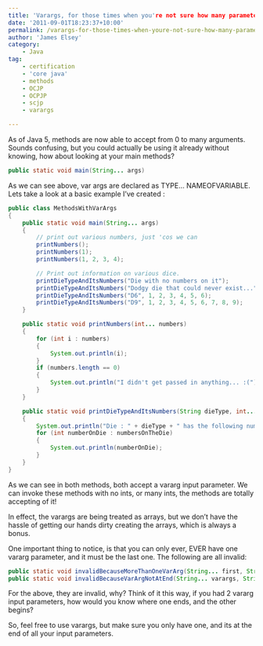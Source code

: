 ```yaml
---
title: 'Varargs, for those times when you're not sure how many parameters you'll have'
date: '2011-09-01T18:23:37+10:00'
permalink: /varargs-for-those-times-when-youre-not-sure-how-many-parameters-youll-have
author: 'James Elsey'
category:
    - Java
tag:
    - certification
    - 'core java'
    - methods
    - OCJP
    - OCPJP
    - scjp
    - varargs

---
```

As of Java 5, methods are now able to accept from 0 to many arguments. Sounds confusing, but you could actually be using it already without knowing, how about looking at your main methods?

```java
public static void main(String... args)
```

As we can see above, var args are declared as TYPE… NAMEOFVARIABLE. Lets take a look at a basic example I’ve created :

```java
public class MethodsWithVarArgs
{
    public static void main(String... args)
    {
        // print out various numbers, just 'cos we can
        printNumbers();
        printNumbers(1);
        printNumbers(1, 2, 3, 4);

        // Print out information on various dice.
        printDieTypeAndItsNumbers("Die with no numbers on it");
        printDieTypeAndItsNumbers("Dodgy die that could never exist...", 1);
        printDieTypeAndItsNumbers("D6", 1, 2, 3, 4, 5, 6);
        printDieTypeAndItsNumbers("D9", 1, 2, 3, 4, 5, 6, 7, 8, 9);
    }

    public static void printNumbers(int... numbers)
    {
        for (int i : numbers)
        {
            System.out.println(i);
        }
        if (numbers.length == 0)
        {
            System.out.println("I didn't get passed in anything... :(");
        }
    }

    public static void printDieTypeAndItsNumbers(String dieType, int... numbersOnTheDie)
    {
        System.out.println("Die : " + dieType + " has the following numbers on it...");
        for (int numberOnDie : numbersOnTheDie)
        {
            System.out.println(numberOnDie);
        }
    }
}

```

As we can see in both methods, both accept a vararg input parameter. We can invoke these methods with no ints, or many ints, the methods are totally accepting of it!

In effect, the varargs are being treated as arrays, but we don’t have the hassle of getting our hands dirty creating the arrays, which is always a bonus.

One important thing to notice, is that you can only ever, EVER have one vararg parameter, and it must be the last one. The following are all invalid:

```java
public static void invalidBecauseMoreThanOneVarArg(String... first, String... second) {}
public static void invalidBecauseVarArgNotAtEnd(String... varargs, String message) {}
```

For the above, they are invalid, why? Think of it this way, if you had 2 vararg input parameters, how would you know where one ends, and the other begins?

So, feel free to use varargs, but make sure you only have one, and its at the end of all your input parameters.